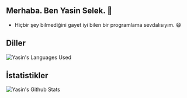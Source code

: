 ## Merhaba. Ben Yasin Selek. 👋
- Hiçbir şey bilmediğini gayet iyi bilen bir programlama sevdalısıyım. 😄

## Diller
![Yasin's Languages Used](https://github-readme-stats.vercel.app/api/top-langs/?username=selek55&layout=compact&icon_color=79ff97&text_color=9f9f9f&bg_color=151515)

## İstatistikler
![Yasin's Github Stats](https://github-readme-stats.vercel.app/api/?username=selek55&show_icons=true&icon_color=79ff97&text_color=9f9f9f&bg_color=151515)

<!--
**selek55/selek55** is a ✨ _special_ ✨ repository because its `README.md` (this file) appears on your GitHub profile.

Here are some ideas to get you started:

- 🔭 I’m currently working on ...
- 🌱 I’m currently learning ...
- 👯 I’m looking to collaborate on ...
- 🤔 I’m looking for help with ...
- 💬 Ask me about ...
- 📫 How to reach me: ...
- 😄 Pronouns: ...
- ⚡ Fun fact: ...
-->

